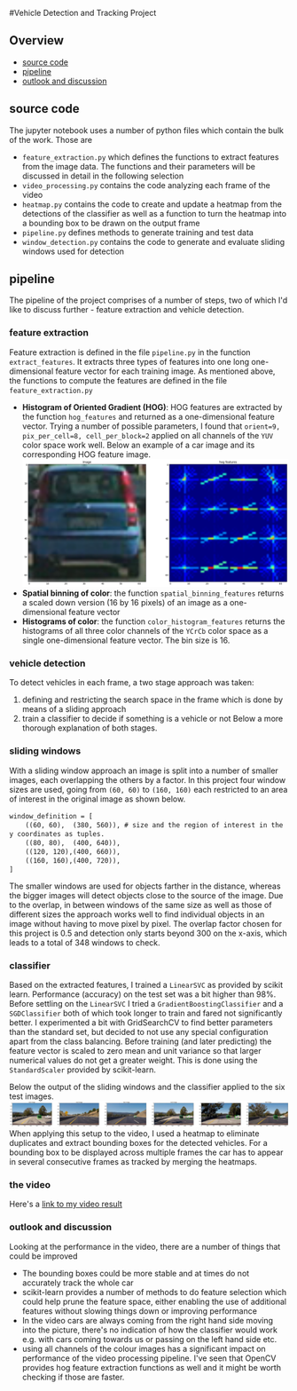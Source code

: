 #Vehicle Detection and Tracking Project

## Overview
- [source code](#source-code)
- [pipeline](#pipline)
- [outlook and discussion](#outlook-and-discussion)


## source code
The jupyter notebook uses a number of python files which contain the bulk of the work. Those are
- `feature_extraction.py` which defines the functions to extract features from the image data. The functions and their parameters will
be discussed in detail in the following selection
- `video_processing.py` contains the code analyzing each frame of the video
- `heatmap.py` contains the code to create and update a heatmap from the detections of the classifier as well as a function
to turn the heatmap into a bounding box to be drawn on the output frame
- `pipeline.py` defines methods to generate training and test data
- `window_detection.py` contains the code to generate and evaluate sliding windows used for detection


## pipeline
The pipeline of the project comprises of a number of steps, two of which I'd like to discuss further - feature extraction and vehicle detection.

### feature extraction
Feature extraction is defined in the file `pipeline.py` in the function `extract_features`. It extracts three types of features into one long one-dimensional feature vector for each training image. As mentioned above, the functions to compute the features are defined in the file `feature_extraction.py`
- **Histogram of Oriented Gradient (HOG)**: HOG features are extracted by the function `hog_features` and returned as a one-dimensional feature vector. Trying a number of possible parameters, I found that `orient=9, pix_per_cell=8, cell_per_block=2` applied on all channels of the `YUV` color space work well. Below an example of a car image and its corresponding HOG feature image.
![hog features](img/hog_features.png)
- **Spatial binning of color**: the function `spatial_binning_features` returns a scaled down version (16 by 16 pixels) of an image as a one-dimensional feature vector
- **Histograms of color**: the function `color_histogram_features` returns the histograms of all three color channels of the `YCrCb` color space as a single one-dimensional feature vector. The bin size is 16.


### vehicle detection
To detect vehicles in each frame, a two stage approach was taken:
1. defining and restricting the search space in the frame which is done by means of a sliding approach
2. train a classifier to decide if something is a vehicle or not
Below a more thorough explanation of both stages.

### sliding windows
With a sliding window approach an image is split into a number of smaller images, each overlapping the others by a factor. In this project four window sizes are used, going from `(60, 60)` to `(160, 160)` each restricted to an area of interest in the original image as shown below.
```
window_definition = [
    ((60, 60),  (380, 560)), # size and the region of interest in the y coordinates as tuples.
    ((80, 80),  (400, 640)),
    ((120, 120),(400, 660)),
    ((160, 160),(400, 720)),
]
```
The smaller windows are used for objects farther in the distance, whereas the bigger images will detect objects close to the source of the image. Due to the overlap, in between windows of the same size as well as those of different sizes the approach works well to find individual objects in an image without having to move pixel by pixel. The overlap factor chosen for this project is 0.5 and detection only starts beyond 300 on the x-axis, which leads to a total of 348 windows to check.

### classifier
Based on the extracted features, I trained a `LinearSVC` as provided by scikit learn. Performance (accuracy) on the test set was a bit higher than 98%. Before settling on the `LinearSVC` I tried a `GradientBoostingClassifier` and a `SGDClassifier` both of which took longer to train and fared not significantly better.
I experimented a bit with GridSearchCV to find better parameters than the standard set, but decided to not use any special configuration apart from the class balancing. Before training (and later predicting) the feature vector is scaled to zero mean and unit variance so that larger numerical values do not get a greater weight. This is done using the `StandardScaler` provided by scikit-learn.

Below the output of the sliding windows and the classifier applied to the six test images.
![classified images](img/classifier.png)
When applying this setup to the video, I used a heatmap to eliminate duplicates and extract bounding boxes for the detected vehicles. For a bounding box to be displayed across multiple frames the car has to appear in several consecutive frames as tracked by merging the heatmaps.


### the video
Here's a [link to my video result](./project_video_out_.mp4)


### outlook and discussion
Looking at the performance in the video, there are a number of things that could be improved
- The bounding boxes could be more stable and at times do not accurately track the whole car
- scikit-learn provides a number of methods to do feature selection which could help prune the feature space, either enabling the use of additional features without slowing things down or improving performance
- In the video cars are always coming from the right hand side moving into the picture, there's no indication of how the classifier would work e.g. with cars coming towards us or passing on the left hand side etc.
- using all channels of the colour images has a significant impact on performance of the video processing pipeline. I've seen that OpenCV provides hog feature extraction functions as well and it might be worth checking if those are faster.
